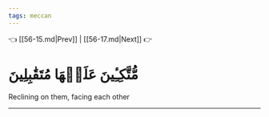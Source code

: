 ```yaml
---
tags: meccan
---
```


👈 [[56-15.md|Prev]] | [[56-17.md|Next]] 👉

# مُّتَّكِـِٔينَ عَلَيۡهَا مُتَقَٰبِلِينَ

Reclining on them, facing each other

---

